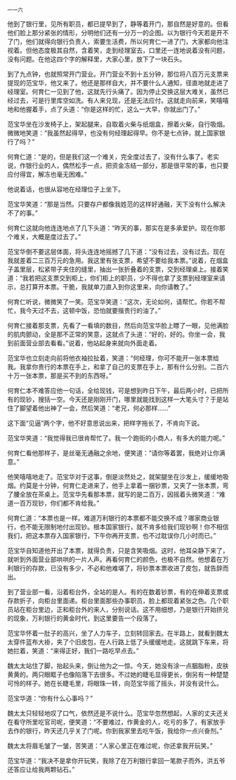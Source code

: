     一一六 

   他到了银行里，见所有职员，都已提早到了，静等着开门，那自然是好意的。但看他们脸上那分紧张的情形，分明他们还有一分万一的企图。以为银行今天若是开不了门，他们就得向银行负责人，索要生活费，所以何育仁一进了门，大家都向他注视着。但他态度极其自然，含着笑，走到经理室去，口里还一连地说着没有问题，没有问题。在他这四个字的解释里，大家心里，放下了一块石头。

   到了九点钟，也就照常开门营业。开门营业不到十五分钟，那位将八百万元支票来提现的范宝华，他又来了。他还是那样自大，并不要什么人通知，径直地就走进了经理室。何育仁一见到了他，这就先行头痛了。因为停止交换这层大难关，虽然已经过去，可是行里库空如洗。有人来兑现，还是无法应付。这就走向前来，笑嘻嘻地和他握着手，点了头道：“你是这样的忙，这么一大早，你就出门了。”

   范宝华坐在沙发椅子上，架起腿来，自取着火柴与纸烟盒，擦着火柴，自行吸烟。微微地笑道：“我虽然起得早，也没有何经理起得早。你不是七点钟，就上国家银行了吗？”

   何育仁道：“是的，但是我们这一个难关，完全度过去了，没有什么事了。老实说，作银行业的人，偶然松手一点，把资金冻结一部分，那是很平常的事，也只要应付得宜，解冻也毫无困难。”

   他说着话，也很从容地在经理位子上坐下。

   范宝华笑道：“那是当然。只要存户都像我姓范的这样好通融，天下没有什么解决不了的事。”

   何育仁这就向他连连地点了几下头道：“昨天的事，那实在是多承爱护。现在你那个难关，大概是度过去了。”

   范宝华倒不要这层体面，将头连连地摇撼了几下道：“没有过去，没有过去。现在我就差着二三百万元的急用。我这里有张支票，希望不要给我本票。”说着，在烟盒子盖里层，松紧带子夹住的缝里，抽出一张折叠着的支票，交到经理桌上。接着笑道：“我若把这支票交到柜上，你们柜上的职员，少不得也拿了支票到经理室来请示，总打算开本票。干脆，我就单刀直入到你这里来，向你请教了。”

   何育仁听说，微微笑了一笑。范宝华笑道：“这次，无论如何，请帮忙。你若不帮忙，我今天过不去，这顿中饭，恐怕就要揩贵行的油了。”

   何育仁接着那支票，先看了一看填的数目，然后向范宝华脸上瞟了一眼，见他满脸的肌肉颤动，全是那不正常的笑意，这就点了头道：“好的，好的。你坐一会，我到前面营业部去看看。”说着，他站起身来就向外面走着。

   范宝华也立刻走向前将他衣袖拉扯着，笑道：“何经理，你可不能开一张本票给我。我拿你贵行的本票在手上，和拿了自己的支票在手上，那有什么分别。二百六十万一张本票，那是买不到的东西呀。”

   何育仁本不难答应他一句话，全给现钱，可是想到昨日下午，最后两小时，已把所有的现钞，搜括一空。今天还是刚刚开门，哪里就能找到这样一大笔头寸？于是站住了脚望着他出神了一会，然后笑道：“老兄，何必那样……”

   这下面“见逼”两个字，他不好意思说出来，把样字拖长了，不肯向下说。

   范宝华笑道：“我觉得我已很肯帮忙了。我一个跑街的小商人，有多大的能力呢。”

   何育仁看他那样子，是丝毫无通融之余地，便笑道：“请你等着罢，我绝对让你满意。”

   他笑嘻嘻地走了。范宝华对于这事，倒是淡然处之，就架腿坐在沙发上，缓缓地吸烟。约莫是十分钟，何育仁走进来了，他手上拿着一捆钞票，又夹了一张本票，弯了腰全放在茶桌上。范宝华先看那本票，就写的是二百万，因摇着头微笑道：“难道一百万现钞，你们都不肯给我。”

   何育仁道：“本票也是一样。难道万利银行的本票都不能交换不成？哪家商业银行，也不能无限制地付出现钞。根本国家银行，就不肯多给我们现钞啊！你不相信我们，把这本票存入国家银行，下午你再开支票，也不过耽误你几小时而已。”

   范宝华自知道他开出了本票，就得负责，只是含笑吸烟。这时，他耳朵静下来了，就听到外面营业部哄哄的一片人声。再看何育仁的颜色，也极不自然。他想着在万利银行的存款，已没有多少，不必和他难堪了，将钞票本票收进了皮包，就告辞而出。

   到了营业部一看，沿着柜台外，全站的是人。有的在数着钞票，有的在伸着支票或存款折子，向柜台里面递。柜台里面那些办事职员，脸上都现着紧张之色。几个职员站在柜台里边，正和柜台外的来人，分别说话。这不用细想，乃是银行开始挤兑的现象，万利银行的黄金时代，到这里要告一个段落了。

   范宝华怀着一肚子的高兴，坐了人力车子，立刻转回家去。在半路上，就看到魏太太穿件蓝布大褂，夹了个旧皮包，在人行路上低了头缓缓地走。这就跳下车来，将她拦着，笑道：“来得正好，我们一路吃早点去。”

   魏太太站住了脚，抬起头来，倒让他为之一惊。今天，她没有涂一点胭脂粉，皮肤黄黄的。两只眼眶子也像陷落下去很多。不过她的睫毛显得更长，倒另有一种楚楚可怜的样子。她在长睫毛里，将眼珠一转，向范宝华摇了摇头，并没有说什么。

   范宝华道：“你有什么心事吗？”

   魏太太只轻轻地叹了口气，依然还是不说什么。范宝华忽然想起，人家的丈夫还关在看守所里吃官司呢，便笑道：“不要难过，作黄金的人，吃亏的多了，有家放手去作的银行，昨天还几乎关了门呢。你到我家里去吃午饭，我给你一点兴奋剂。”

   魏太太将眉毛皱了一皱，苦笑道：“人家心里正在难过呢，你还拿我开玩笑。”

   范宝华道：“我决不是拿你开玩笑，我除了在万利银行拿回一笔款子而外，洪五爷还答应让给我两颗钻石。”

